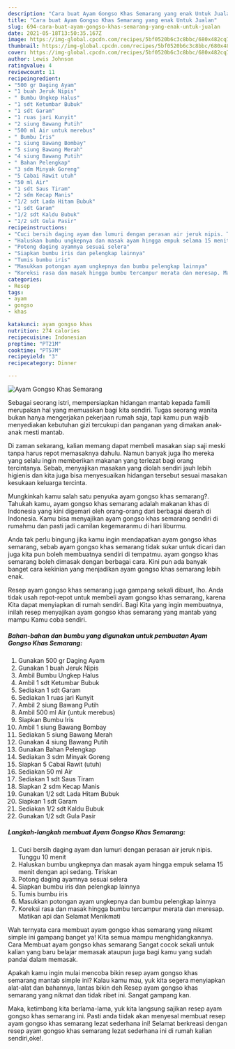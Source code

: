 ```yaml
---
description: "Cara buat Ayam Gongso Khas Semarang yang enak Untuk Jualan"
title: "Cara buat Ayam Gongso Khas Semarang yang enak Untuk Jualan"
slug: 694-cara-buat-ayam-gongso-khas-semarang-yang-enak-untuk-jualan
date: 2021-05-18T13:50:35.167Z
image: https://img-global.cpcdn.com/recipes/5bf0520b6c3c8bbc/680x482cq70/ayam-gongso-khas-semarang-foto-resep-utama.jpg
thumbnail: https://img-global.cpcdn.com/recipes/5bf0520b6c3c8bbc/680x482cq70/ayam-gongso-khas-semarang-foto-resep-utama.jpg
cover: https://img-global.cpcdn.com/recipes/5bf0520b6c3c8bbc/680x482cq70/ayam-gongso-khas-semarang-foto-resep-utama.jpg
author: Lewis Johnson
ratingvalue: 4
reviewcount: 11
recipeingredient:
- "500 gr Daging Ayam"
- "1 buah Jeruk Nipis"
- " Bumbu Ungkep Halus"
- "1 sdt Ketumbar Bubuk"
- "1 sdt Garam"
- "1 ruas jari Kunyit"
- "2 siung Bawang Putih"
- "500 ml Air untuk merebus"
- " Bumbu Iris"
- "1 siung Bawang Bombay"
- "5 siung Bawang Merah"
- "4 siung Bawang Putih"
- " Bahan Pelengkap"
- "3 sdm Minyak Goreng"
- "5 Cabai Rawit utuh"
- "50 ml Air"
- "1 sdt Saus Tiram"
- "2 sdm Kecap Manis"
- "1/2 sdt Lada Hitam Bubuk"
- "1 sdt Garam"
- "1/2 sdt Kaldu Bubuk"
- "1/2 sdt Gula Pasir"
recipeinstructions:
- "Cuci bersih daging ayam dan lumuri dengan perasan air jeruk nipis. Tunggu 10 menit"
- "Haluskan bumbu ungkepnya dan masak ayam hingga empuk selama 15 menit dengan api sedang. Tiriskan"
- "Potong daging ayamnya sesuai selera"
- "Siapkan bumbu iris dan pelengkap lainnya"
- "Tumis bumbu iris"
- "Masukkan potongan ayam ungkepnya dan bumbu pelengkap lainnya"
- "Koreksi rasa dan masak hingga bumbu tercampur merata dan meresap. Matikan api dan Selamat Menikmati"
categories:
- Resep
tags:
- ayam
- gongso
- khas

katakunci: ayam gongso khas 
nutrition: 274 calories
recipecuisine: Indonesian
preptime: "PT21M"
cooktime: "PT57M"
recipeyield: "3"
recipecategory: Dinner

---
```



![Ayam Gongso Khas Semarang](https://img-global.cpcdn.com/recipes/5bf0520b6c3c8bbc/680x482cq70/ayam-gongso-khas-semarang-foto-resep-utama.jpg)

Sebagai seorang istri, mempersiapkan hidangan mantab kepada famili merupakan hal yang memuaskan bagi kita sendiri. Tugas seorang  wanita bukan hanya mengerjakan pekerjaan rumah saja, tapi kamu pun wajib menyediakan kebutuhan gizi tercukupi dan panganan yang dimakan anak-anak mesti mantab.

Di zaman  sekarang, kalian memang dapat membeli masakan siap saji meski tanpa harus repot memasaknya dahulu. Namun banyak juga lho mereka yang selalu ingin memberikan makanan yang terlezat bagi orang tercintanya. Sebab, menyajikan masakan yang diolah sendiri jauh lebih higienis dan kita juga bisa menyesuaikan hidangan tersebut sesuai masakan kesukaan keluarga tercinta. 



Mungkinkah kamu salah satu penyuka ayam gongso khas semarang?. Tahukah kamu, ayam gongso khas semarang adalah makanan khas di Indonesia yang kini digemari oleh orang-orang dari berbagai daerah di Indonesia. Kamu bisa menyajikan ayam gongso khas semarang sendiri di rumahmu dan pasti jadi camilan kegemaranmu di hari liburmu.

Anda tak perlu bingung jika kamu ingin mendapatkan ayam gongso khas semarang, sebab ayam gongso khas semarang tidak sukar untuk dicari dan juga kita pun boleh membuatnya sendiri di tempatmu. ayam gongso khas semarang boleh dimasak dengan berbagai cara. Kini pun ada banyak banget cara kekinian yang menjadikan ayam gongso khas semarang lebih enak.

Resep ayam gongso khas semarang juga gampang sekali dibuat, lho. Anda tidak usah repot-repot untuk membeli ayam gongso khas semarang, karena Kita dapat menyiapkan di rumah sendiri. Bagi Kita yang ingin membuatnya, inilah resep menyajikan ayam gongso khas semarang yang mantab yang mampu Kamu coba sendiri.

<!--inarticleads1-->

##### Bahan-bahan dan bumbu yang digunakan untuk pembuatan Ayam Gongso Khas Semarang:

1. Gunakan 500 gr Daging Ayam
1. Gunakan 1 buah Jeruk Nipis
1. Ambil  Bumbu Ungkep Halus
1. Ambil 1 sdt Ketumbar Bubuk
1. Sediakan 1 sdt Garam
1. Sediakan 1 ruas jari Kunyit
1. Ambil 2 siung Bawang Putih
1. Ambil 500 ml Air (untuk merebus)
1. Siapkan  Bumbu Iris
1. Ambil 1 siung Bawang Bombay
1. Sediakan 5 siung Bawang Merah
1. Gunakan 4 siung Bawang Putih
1. Gunakan  Bahan Pelengkap
1. Sediakan 3 sdm Minyak Goreng
1. Siapkan 5 Cabai Rawit (utuh)
1. Sediakan 50 ml Air
1. Sediakan 1 sdt Saus Tiram
1. Siapkan 2 sdm Kecap Manis
1. Gunakan 1/2 sdt Lada Hitam Bubuk
1. Siapkan 1 sdt Garam
1. Sediakan 1/2 sdt Kaldu Bubuk
1. Gunakan 1/2 sdt Gula Pasir




<!--inarticleads2-->

##### Langkah-langkah membuat Ayam Gongso Khas Semarang:

1. Cuci bersih daging ayam dan lumuri dengan perasan air jeruk nipis. Tunggu 10 menit
1. Haluskan bumbu ungkepnya dan masak ayam hingga empuk selama 15 menit dengan api sedang. Tiriskan
1. Potong daging ayamnya sesuai selera
1. Siapkan bumbu iris dan pelengkap lainnya
1. Tumis bumbu iris
1. Masukkan potongan ayam ungkepnya dan bumbu pelengkap lainnya
1. Koreksi rasa dan masak hingga bumbu tercampur merata dan meresap. Matikan api dan Selamat Menikmati




Wah ternyata cara membuat ayam gongso khas semarang yang nikamt simple ini gampang banget ya! Kita semua mampu menghidangkannya. Cara Membuat ayam gongso khas semarang Sangat cocok sekali untuk kalian yang baru belajar memasak ataupun juga bagi kamu yang sudah pandai dalam memasak.

Apakah kamu ingin mulai mencoba bikin resep ayam gongso khas semarang mantab simple ini? Kalau kamu mau, yuk kita segera menyiapkan alat-alat dan bahannya, lantas bikin deh Resep ayam gongso khas semarang yang nikmat dan tidak ribet ini. Sangat gampang kan. 

Maka, ketimbang kita berlama-lama, yuk kita langsung sajikan resep ayam gongso khas semarang ini. Pasti anda tiidak akan menyesal membuat resep ayam gongso khas semarang lezat sederhana ini! Selamat berkreasi dengan resep ayam gongso khas semarang lezat sederhana ini di rumah kalian sendiri,oke!.

